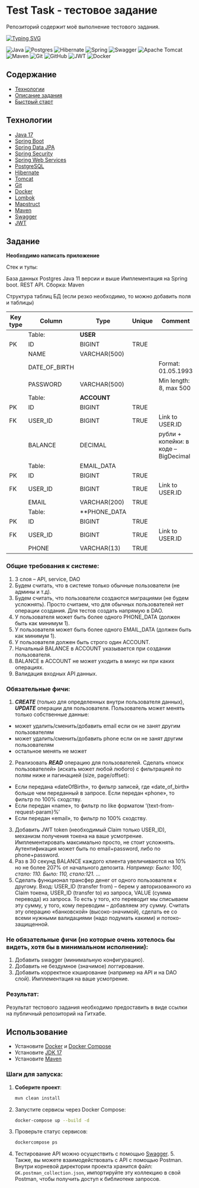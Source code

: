 # Test Task - тестовое задание
Репозиторий содержит моё выполнение тестового задания.

[![Typing SVG](https://readme-typing-svg.herokuapp.com?color=%2336BCF7&lines=Проект+на+стадии+поддержки)](https://git.io/typing-svg)

![Java](https://img.shields.io/badge/java-%23ED8B00.svg?style=for-the-badge&logo=openjdk&logoColor=white)
![Postgres](https://img.shields.io/badge/postgres-%23316192.svg?style=for-the-badge&logo=postgresql&logoColor=white)
![Hibernate](https://img.shields.io/badge/Hibernate-59666C?style=for-the-badge&logo=Hibernate&logoColor=white)
![Spring](https://img.shields.io/badge/spring-%236DB33F.svg?style=for-the-badge&logo=spring&logoColor=white)
![Swagger](https://img.shields.io/badge/-Swagger-%23Clojure?style=for-the-badge&logo=swagger&logoColor=white)
![Apache Tomcat](https://img.shields.io/badge/apache%20tomcat-%23F8DC75.svg?style=for-the-badge&logo=apache-tomcat&logoColor=black)
![Maven](https://img.shields.io/badge/apachemaven-C71A36.svg?style=for-the-badge&logo=apachemaven&logoColor=white)
![Git](https://img.shields.io/badge/git-%23F05033.svg?style=for-the-badge&logo=git&logoColor=white)
![GitHub](https://img.shields.io/badge/github-%23121011.svg?style=for-the-badge&logo=github&logoColor=white)
![JWT](https://img.shields.io/badge/JWT-black?style=for-the-badge&logo=JSON%20web%20tokens)
![Docker](https://img.shields.io/badge/docker-%230db7ed.svg?style=for-the-badge&logo=docker&logoColor=white)

## Содержание
- [Технологии](#Технологии)
- [Описание задания](#Задание)
- [Быстрый старт](#Использование)


## Технологии
+ [Java 17](https://jdk.java.net/17/)
+ [Spring Boot](https://spring.io/projects/spring-boot)
+ [Spring Data JPA](https://spring.io/projects/spring-data-jpa)
+ [Spring Security](https://spring.io/projects/spring-security)
+ [Spring Web Services](https://spring.io/projects/spring-ws)
+ [PostgreSQL](https://www.postgresql.org/)
+ [Hibernate](https://hibernate.org/)
+ [Tomcat](https://tomcat.apache.org/)
+ [Git](https://git-scm.com/)
+ [Docker](https://www.docker.com/)
+ [Lombok](https://projectlombok.org/)
+ [Mapstruct](https://mapstruct.org/)
+ [Maven](https://maven.apache.org/)
+ [Swagger](https://swagger.io/)
+ [JWT](https://jwt.io/)

## Задание

**Необходимо написать приложение**

Стек и тулы:

База данных Postgres
Java 11 версии и выше
Имплементация на Spring boot.
REST API.
Сборка: Maven

Структура таблиц БД (если резко необходимо, то можно добавить поля и таблицы)

| Key type | Column        | Type         | Unique | Comment                              |
|----------|---------------|--------------|--------|--------------------------------------|
|          | Table:        | **USER**     |        |                                      |
| PK       | ID            | BIGINT       | TRUE   |                                      |
|          | NAME          | VARCHAR(500) |        |                                      |
|          | DATE_OF_BIRTH |              |        | Format: 01.05.1993                   |
|          | PASSWORD      | VARCHAR(500) |        | Min length: 8, max 500               |
|          | Table:        | **ACCOUNT**  |        |                                      |
| PK       | ID            | BIGINT       | TRUE   |                                      |
| FK       | USER_ID       | BIGINT       | TRUE   | Link to USER.ID                      |
|          | BALANCE       | DECIMAL      |        | рубли + копейки: в коде – BigDecimal |
|          | Table:        | EMAIL_DATA   |        |                                      |
| PK       | ID            | BIGINT       | TRUE   |                                      | 
| FK       | USER_ID       | BIGINT       | TRUE   | Link to USER.ID                      |
|          | EMAIL         | VARCHAR(200) | TRUE   |                                      |
|          | Table:        | **PHONE_DATA |        |                                      |
| PK       | ID            | BIGINT       | TRUE   |                                      |
| FK       | USER_ID       | BIGINT       | TRUE   | Link to USER.ID                      |
|          | PHONE         | VARCHAR(13)  | TRUE   |                                      |

### Общие требования к системе:

1. 3 слоя – API, service, DAO
2. Будем считать, что в системе только обычные пользователи (не админы и т.д).
3. Будем считать, что пользователи создаются миграциями (не будем усложнять). Просто считаем, что для обычных пользователей нет операции создания. Для тестов создать напрямую в DAO.
4. У пользователя может быть более одного PHONE_DATA (должен быть как минимум 1).
5. У пользователя может быть более одного EMAIL_DATA (должен быть как минимум 1).
6. У пользователя должен быть строго один ACCOUNT.
7. Начальный BALANCE в ACCOUNT указывается при создании пользователя.
8. BALANCE в ACCOUNT не может уходить в минус ни при каких операциях.
9. Валидация входных API данных.

### Обязательные фичи:

 1. ***CREATE*** (только для определенных внутри пользователя данных), **_UPDATE_** операции для пользователя. Пользователь может менять только собственные данные:
* может удалить/сменить/добавить email если он не занят другим пользователям
* может удалить/сменить/добавить phone если он не занят другим пользователям
* остальное менять не может
2. Реализовать **_READ_** операцию для пользователей. Сделать «поиск пользователей» (искать может любой любого) с фильтрацией по полям ниже и пагинацией (size, page/offset):
* Если передана «dateOfBirth», то фильтр записей, где «date_of_birth» больше чем переданный в запросе.
Если передан «phone», то фильтр по 100% сходству.
* Если передан «name», то фильтр по like форматом ‘{text-from-request-param}%’
* Если передан «email», то фильтр по 100% сходству.
3. Добавить JWT token (необходимый Claim только USER_ID), механизм получения токена на ваше усмотрение. Имплементировать максимально просто, не стоит усложнять. Аутентификация может быть по email+password, либо по phone+password.
4. Раз в 30 секунд BALANCE каждого клиента увеличиваются на 10% но не более 207% от начального депозита.
_Например:_
_Было: 100, стало: 110.
Было: 110, стало:121._
…
5. Сделать функционал трансфер денег от одного пользователя к другому.
Вход: USER_ID (transfer from) – берем у авторизованного из Claim токена, USER_ID (transfer to) из запроса, VALUE (сумма перевода) из запроса.
То есть у того, кто переводит мы списываем эту сумму, у того, кому переводим – добавляем эту сумму.
Считать эту операцию «банковской» (высоко-значимой), сделать ее со всеми нужными валидациями (надо подумать какими) и потоко-защищенной.

### **Не обязательные фичи (но которые очень хотелось бы видеть, хотя бы в минимальном исполнении):**

1. Добавить swagger (минимальную конфигурацию).
2. Добавить не бездумное (значимое) логгирование.
3. Добавить корректное кэширование (например на API и на DAO слой). Имплементация на ваше 
усмотрение.

### **Результат:**

Результат тестового задания необходимо предоставить в виде ссылки на публичный репозиторий на 
Гитхабе.

## Использование

- Установите [Docker](https://docs.docker.com/get-docker/) и [Docker Compose](https://docs.docker.com/compose/install/)
- Установите [JDK 17](https://jdk.java.net/17/)
- Установите [Maven](https://maven.apache.org/install.html)

### Шаги для запуска:
1. **Соберите проект**:
   ```bash
   mvn clean install

2. Запустите сервисы через Docker Compose:
    ```bash
    docker-compose up --build -d

3. Проверьте статус сервисов:
   ```bash
   dockercompose ps

4. Тестирование API можно осуществить с помощью [Swagger](http://localhost:8080/swagger-ui/index.html#/).
   5. Также, вы можете взаимодействовать с API с помощью Postman. Внутри корневой директории проекта хранится файл: ```GK.postman_collection.json```, импортируйте эту коллекцию в свой Postman, чтобы получить доступ к библиотеке запросов. 